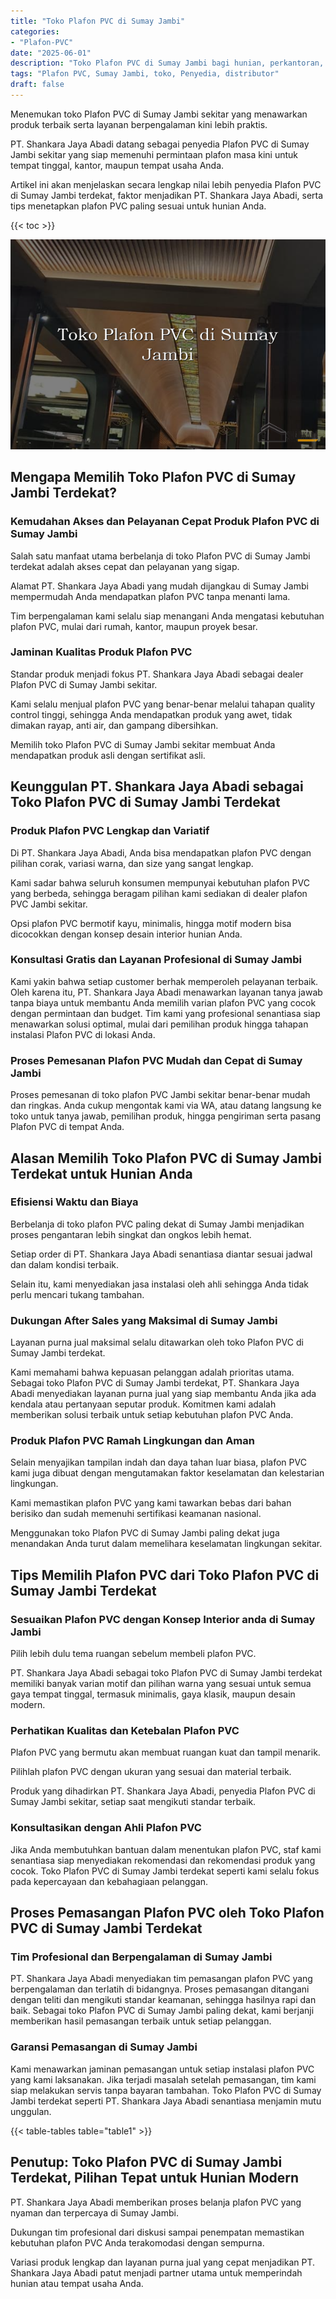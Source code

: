 ```yaml
---
title: "Toko Plafon PVC di Sumay Jambi"
categories: 
- "Plafon-PVC"
date: "2025-06-01"
description: "Toko Plafon PVC di Sumay Jambi bagi hunian, perkantoran, dan gerai. Plafon terbaik, variasi motif, variasi warna menarik, dengan servis instalasi dikerjakan oleh tim profesional dan jaminan resmi!|Jasa penjualan Plafon PVC di Sumay Jambi bagi keperluan rumah, kantor, atau toko, dengan material unggulan dan penempatan oleh tim profesional serta kepastian resmi.|Alternatif Plafon PVC di Sumay Jambi yang terpercaya bagi rumah, perkantoran, serta gerai, bersama plafon terbaik dan pemasangan dikerjakan oleh tim berpengalaman serta garansi resmi.|Penjualan Plafon PVC di Sumay Jambi untuk rumah, perkantoran, serta gerai, dengan produk terbaik dan instalasi ditangani oleh teknisi ahli, dilengkapi beserta kepastian resmi.}"
tags: "Plafon PVC, Sumay Jambi, toko, Penyedia, distributor"
draft: false
---
```


Menemukan toko Plafon PVC di Sumay Jambi sekitar yang menawarkan produk terbaik serta layanan berpengalaman kini lebih praktis.

PT. Shankara Jaya Abadi datang sebagai penyedia Plafon PVC di Sumay Jambi sekitar yang siap memenuhi permintaan plafon masa kini untuk tempat tinggal, kantor, maupun tempat usaha Anda.

Artikel ini akan menjelaskan secara lengkap nilai lebih penyedia Plafon PVC di Sumay Jambi terdekat, faktor menjadikan PT. Shankara Jaya Abadi, serta tips menetapkan plafon PVC paling sesuai untuk hunian Anda.

{{< toc >}}

![Toko Plafon PVC di Sumay Jambi](/images/Plafon-PVC/Toko-Plafon-PVC-di-Sumay-Jambi.png)


## Mengapa Memilih Toko Plafon PVC di Sumay Jambi Terdekat?

### Kemudahan Akses dan Pelayanan Cepat Produk Plafon PVC di Sumay Jambi

Salah satu manfaat utama berbelanja di toko Plafon PVC di Sumay Jambi terdekat adalah akses cepat dan pelayanan yang sigap.

Alamat PT. Shankara Jaya Abadi yang mudah dijangkau di Sumay Jambi mempermudah Anda mendapatkan plafon PVC tanpa menanti lama.

Tim berpengalaman kami selalu siap menangani Anda mengatasi kebutuhan plafon PVC, mulai dari rumah, kantor, maupun proyek besar.

### Jaminan Kualitas Produk Plafon PVC

Standar produk menjadi fokus PT. Shankara Jaya Abadi sebagai dealer Plafon PVC di Sumay Jambi sekitar.

Kami selalu menjual plafon PVC yang benar-benar melalui tahapan quality control tinggi, sehingga Anda mendapatkan produk yang awet, tidak dimakan rayap, anti air, dan gampang dibersihkan.

Memilih toko Plafon PVC di Sumay Jambi sekitar membuat Anda mendapatkan produk asli dengan sertifikat asli.

## Keunggulan PT. Shankara Jaya Abadi sebagai Toko Plafon PVC di Sumay Jambi Terdekat

### Produk Plafon PVC Lengkap dan Variatif

Di PT. Shankara Jaya Abadi, Anda bisa mendapatkan plafon PVC dengan pilihan corak, variasi warna, dan size yang sangat lengkap.

Kami sadar bahwa seluruh konsumen mempunyai kebutuhan plafon PVC yang berbeda, sehingga beragam pilihan kami sediakan di dealer plafon PVC Jambi sekitar.

Opsi plafon PVC bermotif kayu, minimalis, hingga motif modern bisa dicocokkan dengan konsep desain interior hunian Anda.

### Konsultasi Gratis dan Layanan Profesional di Sumay Jambi

Kami yakin bahwa setiap customer berhak memperoleh pelayanan terbaik. Oleh karena itu, PT. Shankara Jaya Abadi menawarkan layanan tanya jawab tanpa biaya untuk membantu Anda memilih varian plafon PVC yang cocok dengan permintaan dan budget. Tim kami yang profesional senantiasa siap menawarkan solusi optimal, mulai dari pemilihan produk hingga tahapan instalasi Plafon PVC di lokasi Anda.

### Proses Pemesanan Plafon PVC Mudah dan Cepat di Sumay Jambi

Proses pemesanan di toko plafon PVC Jambi sekitar benar-benar mudah dan ringkas. Anda cukup mengontak kami via WA, atau datang langsung ke toko untuk tanya jawab, pemilihan produk, hingga pengiriman serta pasang Plafon PVC di tempat Anda.

## Alasan Memilih Toko Plafon PVC di Sumay Jambi Terdekat untuk Hunian Anda

### Efisiensi Waktu dan Biaya

Berbelanja di toko plafon PVC paling dekat di Sumay Jambi menjadikan proses pengantaran lebih singkat dan ongkos lebih hemat.

Setiap order di PT. Shankara Jaya Abadi senantiasa diantar sesuai jadwal dan dalam kondisi terbaik.

Selain itu, kami menyediakan jasa instalasi oleh ahli sehingga Anda tidak perlu mencari tukang tambahan.

### Dukungan After Sales yang Maksimal di Sumay Jambi

Layanan purna jual maksimal selalu ditawarkan oleh toko Plafon PVC di Sumay Jambi terdekat.

Kami memahami bahwa kepuasan pelanggan adalah prioritas utama. Sebagai toko Plafon PVC di Sumay Jambi terdekat, PT. Shankara Jaya Abadi menyediakan layanan purna jual yang siap membantu Anda jika ada kendala atau pertanyaan seputar produk. Komitmen kami adalah memberikan solusi terbaik untuk setiap kebutuhan plafon PVC Anda.

### Produk Plafon PVC Ramah Lingkungan dan Aman

Selain menyajikan tampilan indah dan daya tahan luar biasa, plafon PVC kami juga dibuat dengan mengutamakan faktor keselamatan dan kelestarian lingkungan.

Kami memastikan plafon PVC yang kami tawarkan bebas dari bahan berisiko dan sudah memenuhi sertifikasi keamanan nasional.

Menggunakan toko Plafon PVC di Sumay Jambi paling dekat juga menandakan Anda turut dalam memelihara keselamatan lingkungan sekitar.

## Tips Memilih Plafon PVC dari Toko Plafon PVC di Sumay Jambi Terdekat

### Sesuaikan Plafon PVC dengan Konsep Interior anda di Sumay Jambi

Pilih lebih dulu tema ruangan sebelum membeli plafon PVC.

PT. Shankara Jaya Abadi sebagai toko Plafon PVC di Sumay Jambi terdekat memiliki banyak varian motif dan pilihan warna yang sesuai untuk semua gaya tempat tinggal, termasuk minimalis, gaya klasik, maupun desain modern.

### Perhatikan Kualitas dan Ketebalan Plafon PVC

Plafon PVC yang bermutu akan membuat ruangan kuat dan tampil menarik.

Pilihlah plafon PVC dengan ukuran yang sesuai dan material terbaik.

Produk yang dihadirkan PT. Shankara Jaya Abadi, penyedia Plafon PVC di Sumay Jambi sekitar, setiap saat mengikuti standar terbaik.

### Konsultasikan dengan Ahli Plafon PVC

Jika Anda membutuhkan bantuan dalam menentukan plafon PVC, staf kami senantiasa siap menyediakan rekomendasi dan rekomendasi produk yang cocok. Toko Plafon PVC di Sumay Jambi terdekat seperti kami selalu fokus pada kepercayaan dan kebahagiaan pelanggan.

## Proses Pemasangan Plafon PVC oleh Toko Plafon PVC di Sumay Jambi Terdekat

### Tim Profesional dan Berpengalaman di Sumay Jambi

PT. Shankara Jaya Abadi menyediakan tim pemasangan plafon PVC yang berpengalaman dan terlatih di bidangnya. Proses pemasangan ditangani dengan teliti dan mengikuti standar keamanan, sehingga hasilnya rapi dan baik. Sebagai toko Plafon PVC di Sumay Jambi paling dekat, kami berjanji memberikan hasil pemasangan terbaik untuk setiap pelanggan.

### Garansi Pemasangan di Sumay Jambi

Kami menawarkan jaminan pemasangan untuk setiap instalasi plafon PVC yang kami laksanakan. Jika terjadi masalah setelah pemasangan, tim kami siap melakukan servis tanpa bayaran tambahan. Toko Plafon PVC di Sumay Jambi terdekat seperti PT. Shankara Jaya Abadi senantiasa menjamin mutu unggulan.

{{< table-tables table="table1" >}}

## Penutup: Toko Plafon PVC di Sumay Jambi Terdekat, Pilihan Tepat untuk Hunian Modern

PT. Shankara Jaya Abadi memberikan proses belanja plafon PVC yang nyaman dan terpercaya di Sumay Jambi.

Dukungan tim profesional dari diskusi sampai penempatan memastikan kebutuhan plafon PVC Anda terakomodasi dengan sempurna.

Variasi produk lengkap dan layanan purna jual yang cepat menjadikan PT. Shankara Jaya Abadi patut menjadi partner utama untuk memperindah hunian atau tempat usaha Anda.